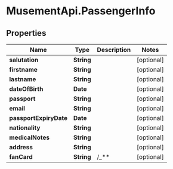 # MusementApi.PassengerInfo

## Properties
Name | Type | Description | Notes
------------ | ------------- | ------------- | -------------
**salutation** | **String** |  | [optional] 
**firstname** | **String** |  | [optional] 
**lastname** | **String** |  | [optional] 
**dateOfBirth** | **Date** |  | [optional] 
**passport** | **String** |  | [optional] 
**email** | **String** |  | [optional] 
**passportExpiryDate** | **Date** |  | [optional] 
**nationality** | **String** |  | [optional] 
**medicalNotes** | **String** |  | [optional] 
**address** | **String** |  | [optional] 
**fanCard** | **String** | /_** | [optional] 


